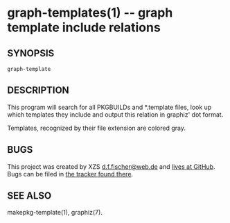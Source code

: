 graph-templates(1) -- graph template include relations
======================================================

## SYNOPSIS

`graph-template`


## DESCRIPTION

This program will search for all PKGBUILDs and \*.template files, look up which templates they include and output this relation in graphiz' dot format.

Templates, recognized by their file extension are colored gray.


## BUGS

This project was created by XZS <d.f.fischer@web.de> and [lives at GitHub](http://github.com/dffischer/makepkg-expanded). Bugs can be filed in [the tracker found there](http://github.com/dffischer/makepkg-expanded/issues).


## SEE ALSO

makepkg-template(1), graphiz(7).
